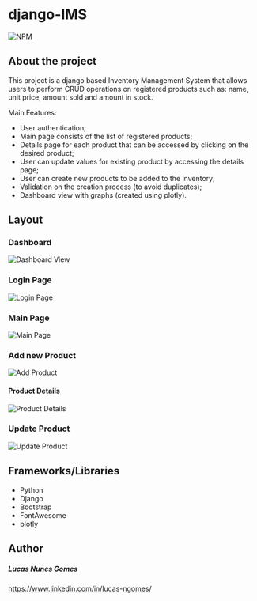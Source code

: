 # django-IMS

[![NPM](https://img.shields.io/npm/l/react)](https://github.com/lucasnunesg/django-IMS/blob/main/LICENSE) 

## About the project

This project is a django based Inventory Management System that allows users to perform CRUD operations on registered products such as: name, unit price, amount sold and amount in stock.

Main Features:
- User authentication;
- Main page consists of the list of registered products;
- Details page for each product that can be accessed by clicking on the desired product;
- User can update values for existing product by accessing the details page;
- User can create new products to be added to the inventory;
- Validation on the creation process (to avoid duplicates);
- Dashboard view with graphs (created using plotly).

## Layout

### Dashboard
![Dashboard View](https://github.com/lucasnunesg/django-IMS/blob/main/assets/dashboard.png)

### Login Page
![Login Page](https://github.com/lucasnunesg/django-IMS/blob/main/assets/login_page.png)

### Main Page
![Main Page](https://github.com/lucasnunesg/django-IMS/blob/main/assets/main_view.png)

### Add new Product
![Add Product](https://github.com/lucasnunesg/django-IMS/blob/main/assets/add_inventory.png)

#### Product Details
![Product Details](https://github.com/lucasnunesg/django-IMS/blob/main/assets/product_details.png)

### Update Product
![Update Product](https://github.com/lucasnunesg/django-IMS/blob/main/assets/update_product.png)

## Frameworks/Libraries
- Python
- Django
- Bootstrap
- FontAwesome
- plotly

## Author
##### Lucas Nunes Gomes
https://www.linkedin.com/in/lucas-ngomes/
